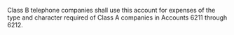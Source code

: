 Class B telephone companies shall use this account for expenses of the type and character required of Class A companies in Accounts 6211 through 6212.

